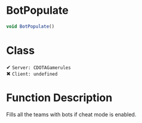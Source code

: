 # BotPopulate
```js
void BotPopulate()
```
# Class
✔ `Server: CDOTAGamerules`  
✖ `Client: undefined`  

# Function Description
Fills all the teams with bots if cheat mode is enabled.
